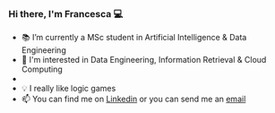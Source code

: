### Hi there, I'm Francesca :computer:

<!--
**fpezzuti/fpezzuti** is a ✨ _special_ ✨ repository because its `README.md` (this file) appears on your GitHub profile.

Here are some ideas to get you started:

- 🔭 I’m currently working on ...
- 🌱 I’m currently learning ...
- 👯 I’m looking to collaborate on ...
- 🤔 I’m looking for help with ...
- 💬 Ask me about ...
- 📫 How to reach me: ...
- 😄 Pronouns: ...
- ⚡ Fun fact: ...
-->

- :books: I’m currently a MSc student in Artificial Intelligence & Data Engineering
- :eyes: I'm interested in Data Engineering, Information Retrieval & Cloud Computing
- 
- :bulb: I really like logic games
- :mailbox: You can find me on [Linkedin](https://www.linkedin.com/in/francesca-p-131364255/) or you can send me an [email](mailto:francesca.pzt@gmail.com)

